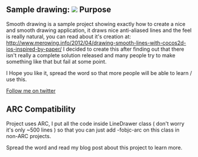 Sample drawing:
![](https://github.com/krzysztofzablocki/smooth-drawing/raw/master/Example.png)
Purpose
--------------

Smooth drawing is a sample project showing exactly how to create a nice and smooth drawing application, it draws nice anti-aliased lines and the feel is really natural, you can read about it's creation at: http://www.merowing.info/2012/04/drawing-smooth-lines-with-cocos2d-ios-inspired-by-paper/
I decided to create this after finding out that there isn't really a complete solution released and many people try to make something like that but fail at some point. 

I Hope you like it, spread the word so that more people will be able to learn / use this.

[Follow me on twitter][1]

ARC Compatibility
------------------

Project uses ARC, I put all the code inside LineDrawer class ( don't worry it's only ~500 lines ) so that you can just add -fobjc-arc on this class in non-ARC projects.

Spread the word and read my blog post about this project to learn more.

  [1]: http://twitter.com/merowing_
